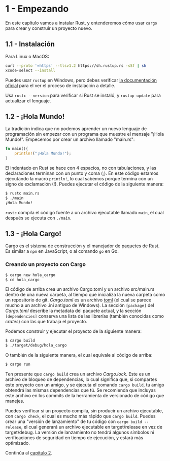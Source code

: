# 1 - Empezando

En este capítulo vamos a instalar Rust, y entenderemos cómo usar `cargo` para crear y construir un proyecto nuevo.

## 1.1 - Instalación

Para Linux o MacOS:

```sh
curl --proto '=https' --tlsv1.2 https://sh.rustup.rs -sSf | sh
xcode-select --install
```

Puedes usar `rustup` en Windows, pero debes verificar [la documentación oficial](https://forge.rust-lang.org/infra/other-installation-methods.html) para el ver el proceso de instalación a detalle.

Usa `rustc --version` para verificar si Rust se instaló, y `rustup update` para actualizar el lenguaje.

## 1.2 - ¡Hola Mundo!

La tradición indica que no podemos aprender un nuevo lenguaje de programación sin empezar con un programa que muestre el mensaje "¡Hola Mundo!". Empecemos por crear un archivo llamado "main.rs":

```rust title="main.rs"
fn main(){
    println!("¡Hola Mundo!");
}
```

El indentado en Rust se hace con 4 espacios, no con tabulaciones, y las declaraciones terminan con un punto y coma (;). En este código estamos ejecutando la macro `println!`, lo cual sabemos porque termina con un signo de exclamación (!). Puedes ejecutar el código de la siguiente manera:

```sh
$ rustc main.rs
$ ./main
¡Hola Mundo!
```

`rustc` compila el código fuente a un archivo ejecutable llamado `main`, el cual después se ejecuta con `./main`.

## 1.3 - ¡Hola Cargo!

Cargo es el sistema de construcción y el manejador de paquetes de Rust. Es similar a `npm` en JavaScript, o al comando `go` en Go.

### Creando un proyecto con Cargo

```sh
$ cargo new hola_cargo
$ cd hola_cargo
```

El código de arriba crea un archivo Cargo.toml y un archivo src/main.rs dentro de una nueva carpeta, al tiempo que inicializa la nueva carpeta como un repositorio de git. _Cargo.toml_ es un archivo [toml](https://toml.io/en/) (el cual se parece mucho a un archivo .ini antiguo de Windows). La sección `[package]` del _Cargo.toml_ describe la metadata del paquete actual, y la sección `[dependencies]` conserva una lista de las librerías (también conocidas como _crates_) con las que trabaja el proyecto.

Podemos construir y ejecutar el proyecto de la siguiente manera:

```sh
$ cargo build
$ ./target/debug/hola_cargo
```

O también de la siguiente manera, el cual equivale al código de arriba:

```sh
$ cargo run
```

Ten presente que `cargo build` crea un archivo _Cargo.lock_. Este es un archivo de bloqueo de dependencias, lo cual significa que, si compartes este proyecto con un amigo, y se ejecuta el comando `cargo build`, tu amigo obtendrá las mismas dependencias que tú. Se recomienda que incluyas este archivo en los commits de la herramienta de versionado de código que manejes.

Puedes verificar si un proyecto compila, sin producir un archivo ejecutable, con `cargo check`, el cual es mucho más rápido que `cargo build`. Puedes crear una "versión de lanzamiento" de tu código con `cargo build --release`, el cual generará un archivo ejecutable en target/release en vez de target/debug. La versión de lanzamiento no tendrá algunos símbolos ni verificaciones de seguridad en tiempo de ejecución, y estará más optimizado.

Continúa al [capítulo 2][chap2].

[chap2]: ./ch02-guessing-game.md "Capítulo 2: Juego de Adivinanzas"
